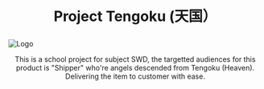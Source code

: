 # <p align="center" > Project Tengoku (天国） </p>

![Logo](https://github.com/WalkingBag/Shipper-Delivery-Application/assets/107095404/48f4428d-6e9b-4322-a0da-e64ad78503fd)

<p align="center" > This is a school project for subject SWD, the targetted audiences for this product is "Shipper" who're angels descended from Tengoku (Heaven). Delivering the item to customer with ease. </p>

